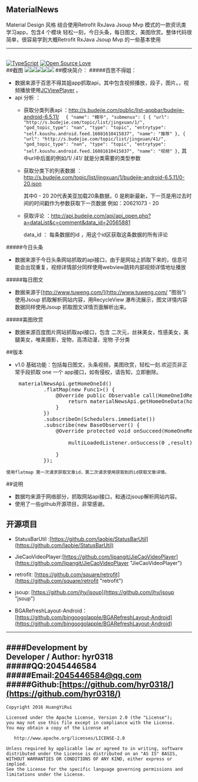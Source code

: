 ## MaterialNews 
Material Design 风格 结合使用Retrofit  RxJava  Jsoup Mvp 模式的一款资讯类 学习app，包含4 个模块 轻松一刻，今日头条，每日图文，美图欣赏。整体代码很简单，很容易学到大概Retrofit  RxJava  Jsoup Mvp 的一些基本使用

----------

<br>[![TypeScript](https://badges.frapsoft.com/typescript/version/typescript-v18.svg?v=101)](https://github.com/hyr0318/MaterialNews-Mvp)  [![Open Source Love](https://badges.frapsoft.com/os/v1/open-source.png?v=103)](https://github.com/hyr0318/MaterialNews-Mvp)  
##截图
![](https://github.com/hyr0318/MaterialNews-Mvp/blob/master/image/gif.gif)![](https://github.com/hyr0318/MaterialNews-Mvp/blob/master/image/FhgiUrqPH2o-wtdkq7ybybIqTenz.png)![](https://github.com/hyr0318/MaterialNews-Mvp/blob/master/image/Fu-RMSBK8gwPQlPEV5W6R0fdtMif.png)![](https://github.com/hyr0318/MaterialNews-Mvp/blob/master/image/llLkq3ioq-Sq2QbGSl02F0GezPye.png)![](https://github.com/hyr0318/MaterialNews-Mvp/blob/master/image/lshfORwRDboOU57DHLSVPxwsehOO.png)
##模块简介：
#####百思不得姐：
* 数据来源于百思不得其姐app抓取api，其中包含视频播放，段子，图片。，视频播放使用[JCViewPlayer](https://github.com/lipangit/JieCaoVideoPlayer "JieCaoVideoPlayer") 。
* api 分析 ：
	* 获取分类列表api ：http://s.budejie.com/public/list-appbar/budejie-android-6.5.11/
	`  {
           	"name": "精华",
            "submenus": [
                {
                    "url": "http://s.budejie.com/topic/list/jingxuan/1/",
                    "god_topic_type": "nan",
                    "type": "topic",
                    "entrytype": "self.koushu.android.feed.16081610415837",
                    "name": "推荐"
                },
                {
                    "url": "http://s.budejie.com/topic/list/jingxuan/41/",
                    "god_topic_type": "nan",
                    "type": "topic",
                    "entrytype": "self.koushu.android.feed.16081610415837",
                    "name": "视频"
                },`
其中url中后面的例如/1/  /41/ 就是分类需要的类型参数

	* 获取分类下的列表数据 ：http://s.budejie.com/topic/list/jingxuan/1/budejie-android-6.5.11/0-20.json
	
		其中0 - 20  20代表美亚加载20条数据，0 是刷新最新，下一页是用过去时间的时间戳作为参数获取下一页数据 例如：20621073 - 20
	* 获取评论 ：http://api.budejie.com/api/api_open.php?a=dataList&c=comment&data_id=20565881

		data_id ： 每条数据的id ，用这个id区获取这条数据的所有评论

	

#####今日头条
* 数据来源于今日头条网站抓取的api接口，由于是网站上抓取下来的，信息可能会出现重复，视频详情部分同样使用webview跳转内部视频详情地址播放

#####每日图文
* 数据来源于[http://www.tuweng.com/](http://www.tuweng.com/ "图翁") 使用Jsoup 抓取解析网站内容，用RecycleView 瀑布流展示，图文详情内容数据同样使用Jsoup 抓取图文详情页面解析出来。

#####美图欣赏
* 数据来源百度图片网站抓取api接口，包含 二次元，丝袜美女，性感美女，美腿美女，唯美摄影，宠物，高清动漫，宠物 子分类

##版本
* v1.0 基础功能：包括每日图文，头条视频，美图欣赏，轻松一刻.欢迎页非正常手段抓取 one 一个 app接口，如有侵权，请告知，立即删除。
<pre>
	materialNewsApi.getHomeOneId()
            .flatMap(new Func1<HomeOneIdResult, Observable<HomeOneResult>>() {
                @Override public Observable<HomeOneResult> call(HomeOneIdResult homeOneIdResult) {
                    return materialNewsApi.getHomeOneData(homeOneIdResult.getData().get(0));
                }
            })
            .subscribeOn(Schedulers.immediate())
            .subscribe(new BaseObserver<HomeOneResult>() {
                @Override protected void onSucceed(HomeOneResult result) {

                    multiLoadedListener.onSuccess(0 ,result);

                }
            });</pre>
	使用flatmap 第一次请求获取文章id，第二次请求使用获取到的id获取文章详情。

##说明
* 数据均来源于网络部分，抓取网站api接口，和通过jsoup解析网站内容。
* 使用了一些github开源项目，非常感谢。

## 开源项目
* StatusBarUtil :[https://github.com/laobie/StatusBarUtil](https://github.com/laobie/StatusBarUtil)

* JieCaoVideoPlayer:[https://github.com/lipangit/JieCaoVideoPlayer](https://github.com/lipangit/JieCaoVideoPlayer "JieCaoVideoPlayer")

* retrofit: [https://github.com/square/retrofit](https://github.com/square/retrofit "retrofit")
* jsoup: [https://github.com/jhy/jsoup](https://github.com/jhy/jsoup "jsoup")
* BGARefreshLayout-Android：[https://github.com/bingoogolapple/BGARefreshLayout-Android](https://github.com/bingoogolapple/BGARefreshLayout-Android)

----------


####Development by
<br>Developer / Author: hyr0318
#####QQ:2045446584
#####Email:2045446584@qq.com
#####Github:[https://github.com/hyr0318/](https://github.com/hyr0318/)
----------
``` 
Copyright 2016 HuangYiRui

Licensed under the Apache License, Version 2.0 (the "License");
you may not use this file except in compliance with the License.
You may obtain a copy of the License at

   http://www.apache.org/licenses/LICENSE-2.0

Unless required by applicable law or agreed to in writing, software
distributed under the License is distributed on an "AS IS" BASIS,
WITHOUT WARRANTIES OR CONDITIONS OF ANY KIND, either express or implied.
See the License for the specific language governing permissions and
limitations under the License.
	
```

